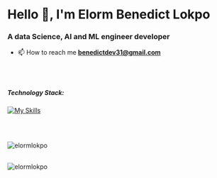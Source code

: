 <h1 align="left">Hello 👋, I'm Elorm Benedict Lokpo</h1>
<h3 align="left">A data Science, AI and ML engineer developer </h3>

- 📫 How to reach me **benedictdev31@gmail.com**

<br /><br />


<h5>Technology Stack:</h5>

[![My Skills](https://skillicons.dev/icons?i=python)](https://skillicons.dev) <br />


<br />

<br />


<p><img align="left" src="https://github-readme-streak-stats.herokuapp.com/?user=elormlokpo&theme=algolia" alt="elormlokpo" /></p>
<br /> <br />
<p><img align="left" src="https://github-readme-stats.vercel.app/api/top-langs?username=elormlokpo&show_icons=true&locale=en&layout=compact&theme=algolia" alt="elormlokpo" /></p>




